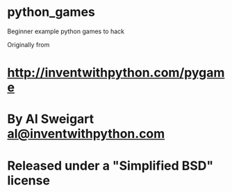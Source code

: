 # python_games
Beginner example python games to hack

Originally from 

# http://inventwithpython.com/pygame
# By Al Sweigart al@inventwithpython.com
# Released under a "Simplified BSD" license
